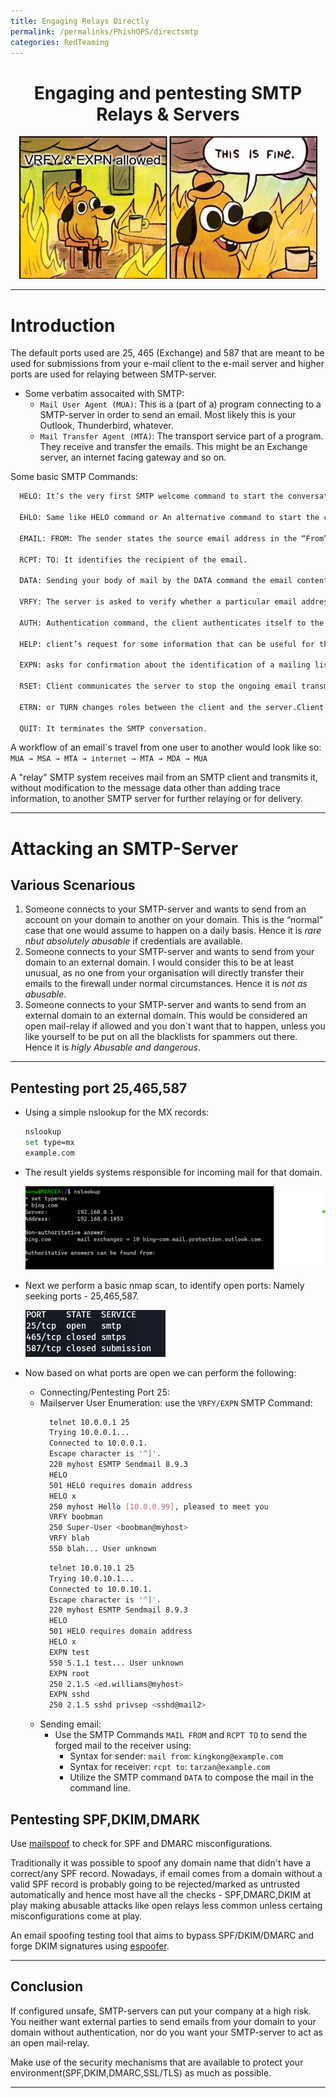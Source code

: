 ```yaml
---
title: Engaging Relays Directly
permalink: /permalinks/PhishOPS/directsmtp
categories: RedTeaming
---
```




<h1 align="center">Engaging and pentesting SMTP Relays & Servers</h1>


<p align="center">
     <img src="https://raw.githubusercontent.com/m3rcer/m3rcer.github.io/master/_posts/redteaming/PhishOPS/images/smtpmeme.png">
</p>

_________________________________________________________________________________________________

# Introduction

The default ports used are 25, 465 (Exchange) and 587 that are meant to be used for submissions from your e-mail client to the e-mail server and  higher ports are used for relaying between SMTP-server.

- Some verbatim assocaited with SMTP:
  - `Mail User Agent (MUA)`: This is a (part of a) program connecting to a SMTP-server in order to send an email. Most likely this is your Outlook, Thunderbird, whatever.
  - `Mail Transfer Agent (MTA)`: The transport service part of a program. They receive and transfer the emails. This might be an Exchange server, an internet facing gateway and so on.

Some basic SMTP Commands: 

```bash
  HELO: It’s the very first SMTP welcome command to start the conversation and identifying the sender server and is followed by its domain name.

  EHLO: Same like HELO command or An alternative command to start the conversation, underlying that the server is using the Extended SMTP protocol.

  EMAIL: FROM: The sender states the source email address in the “From” field and starts the email transfer.

  RCPT: TO: It identifies the recipient of the email.

  DATA: Sending your body of mail by the DATA command the email content begins to be transferred.

  VRFY: The server is asked to verify whether a particular email address or username exists.

  AUTH: Authentication command, the client authenticates itself to the server, giving its username and password.

  HELP: client’s request for some information that can be useful for the successful transfer of the email.

  EXPN: asks for confirmation about the identification of a mailing list.

  RSET: Client communicates the server to stop the ongoing email transmission or terminating the continuous mail from the server.

  ETRN: or TURN changes roles between the client and the server.Client will be acting as SMTP Server.

  QUIT: It terminates the SMTP conversation.
```

A workflow of an email´s travel from one user to another would look like so: `MUA → MSA → MTA → internet → MTA → MDA → MUA`

A "relay" SMTP system receives mail from an SMTP client and transmits it, without modification to the message data other than adding trace information, to another SMTP server for further relaying or for delivery.

_________________________________________________________________________________________________


# Attacking an SMTP-Server

## Various Scenarious

1. Someone connects to your SMTP-server and wants to send from an account on your domain to another on your domain. This is the “normal” case that one would assume to happen on a daily basis. Hence it is _rare nbut absolutely abusable_ if credentials are available.
2. Someone connects to your SMTP-server and wants to send from your domain to an external domain. I would consider this to be at least unusual, as no one from your organisation will directly transfer their emails to the firewall under normal circumstances. Hence it is _not as abusable_.
3. Someone connects to your SMTP-server and wants to send from an external domain to an external domain. This would be considered an open mail-relay if allowed and you don´t want that to happen, unless you like yourself to be put on all the blacklists for spammers out there. Hence it is _higly Abusable and dangerous_.

_________________________________________________________________________________________________

## Pentesting port 25,465,587

- Using a simple nslookup for the MX records:
  ```bash
  nslookup
  set type=mx
  example.com
  ```

- The result yields systems responsible for incoming mail for that domain.
  
  ![Image](https://raw.githubusercontent.com/m3rcer/m3rcer.github.io/master/_posts/redteaming/PhishOPS/images/direct1.png)

- Next we perform a basic nmap scan, to identify open ports: Namely seeking ports - 25,465,587.

  ![Image](https://raw.githubusercontent.com/m3rcer/m3rcer.github.io/master/_posts/redteaming/PhishOPS/images/direct2.png)
  
- Now based on what ports are open we can perform the following:
  - Connecting/Pentesting Port 25:
  - Mailserver User Enumeration: use the `VRFY/EXPN` SMTP Command:
    ```bash
      telnet 10.0.0.1 25
      Trying 10.0.0.1...
      Connected to 10.0.0.1.
      Escape character is '^]'.
      220 myhost ESMTP Sendmail 8.9.3
      HELO
      501 HELO requires domain address
      HELO x
      250 myhost Hello [10.0.0.99], pleased to meet you
      VRFY boobman
      250 Super-User <boobman@myhost>
      VRFY blah
      550 blah... User unknown
    ```
    ```bash
      telnet 10.0.10.1 25
      Trying 10.0.10.1...
      Connected to 10.0.10.1.
      Escape character is '^]'.
      220 myhost ESMTP Sendmail 8.9.3
      HELO
      501 HELO requires domain address
      HELO x
      EXPN test
      550 5.1.1 test... User unknown
      EXPN root
      250 2.1.5 <ed.williams@myhost>
      EXPN sshd
      250 2.1.5 sshd privsep <sshd@mail2>
    ```
  - Sending email:
    - Use the SMTP Commands `MAIL FROM` and `RCPT TO` to send the forged mail to the receiver using:
      - Syntax for sender: `mail from`: `kingkong@example.com`
      - Syntax for receiver: `rcpt to`: `tarzan@example.com`
      - Utilize the SMTP command `DATA` to compose the mail in the command line.


  
## Pentesting SPF,DKIM,DMARK
  
Use [mailspoof](https://github.com/serain/mailspoof) to check for SPF and DMARC misconfigurations.

Traditionally it was possible to spoof any domain name that didn't have a correct/any SPF record. Nowadays, if email comes from a domain without a valid SPF record is probably going to be rejected/marked as untrusted automatically and hence most have all the checks - SPF,DMARC,DKIM at play making abusable attacks like open relays less common unless certaing misconfigurations come at play.

An email spoofing testing tool that aims to bypass SPF/DKIM/DMARC and forge DKIM signatures using [espoofer](https://github.com/chenjj/espoofer).

_________________________________________________________________________________________________

## Conclusion

If configured unsafe, SMTP-servers can put your company at a high risk. You neither want external parties to send emails from your domain to your domain without authentication, nor do you want your SMTP-server to act as an open mail-relay.

Make use of the security mechanisms that are available to protect your environment(SPF,DKIM,DMARC,SSL/TLS) as much as possible.

_________________________________________________________________________________________________
